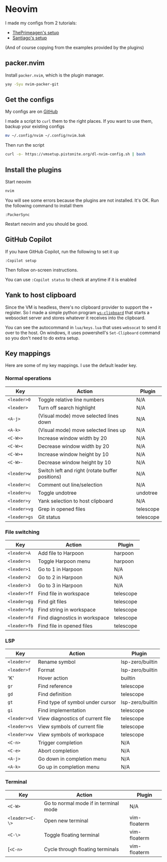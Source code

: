 # Neovim
I made my configs from 2 tutorials:
- [ThePrimeagen's setup](https://www.youtube.com/watch?v=w7i4amO_zaE)
- [Santiago's setup](https://rsdlt.github.io/posts/rust-nvim-ide-guide-walkthrough-development-debug/)

(And of course copying from the examples provided by the plugins)

## packer.nvim
Install `packer.nvim`, which is the plugin manager.
```bash
yay -Syu nvim-packer-git
```

## Get the configs
My configs are on [GitHub](https://github.com/Pistonite/vmsetup/tree/main/src/public/home/.config/nvim)

I made a script to `curl` them to the right places. If you want to use them, backup your existing configs
```bash
mv ~/.config/nvim ~/.config/nvim.bak
```
Then run the script
```bash
curl -o- https://vmsetup.pistonite.org/dl-nvim-config.sh | bash
```

## Install the plugins
Start neovim
```bash
nvim
```
You will see some errors because the plugins are not installed. It's OK. Run the following command to install them
```vim
:PackerSync
```
Restart neovim and you should be good.

## GitHub Copilot
If you have GitHub Copilot, run the following to set it up
```vim
:Copilot setup
```
Then follow on-screen instructions.

You can use `:Copilot status` to check at anytime if it is enabled

## Yank to host clipboard
Since the VM is headless, there's no clipboard provider to support the `+` register. So I made a simple python program [`ws-clipboard`](https://github.com/Pistonight/ws-clipboard) that starts a websocket server and stores whatever it receives into the clipboard.

You can see the autocommand in `lua/keys.lua` that uses `websocat` to send it over to the host. On windows, it uses powershell's `Set-Clipboard` command so you don't need to do extra setup.

## Key mappings
Here are some of my key mappings. I use the default leader key.
### Normal operations
| Key | Action | Plugin |
|-|-|-|
|`<leader>0`|Toggle relative line numbers|N/A|
|`<leader> `|Turn off search highlight|N/A|
|`<A-j>`|(Visual mode) move selected lines down|N/A|
|`<A-k>`|(Visual mode) move selected lines up|N/A|
|`<C-W>>`|Increase window width by 20|N/A|
|`<C-W><`|Decrease window width by 20|N/A|
|`<C-W>+`|Increase window height by 10|N/A|
|`<C-W>-`|Decrease window height by 10|N/A|
|`<leader>w`|Switch left and right (rotate buffer positions)|N/A|
|`<leader>c`|Comment out line/selection|N/A|
|`<leader>u`|Toggle undotree|undotree|
|`<leader>y`|Yank selection to host clipboard|N/A|
|`<leader>vg`|Grep in opened files|telescope|
|`<leader>gs`|Git status|telescope|


### File switching
| Key | Action | Plugin |
|-|-|-|
|`<leader>A`|Add file to Harpoon|harpoon|
|`<leader>s`|Toggle Harpoon menu|harpoon|
|`<leader>1`|Go to 1 in Harpoon|N/A|
|`<leader>2`|Go to 2 in Harpoon|N/A|
|`<leader>3`|Go to 3 in Harpoon|N/A|
|`<leader>ff`|Find file in workspace|telescope|
|`<leader>gg`|Find git files|telescope|
|`<leader>fg`|Find string in workspace|telescope|
|`<leader>fd`|Find diagnostics in workspace|telescope|
|`<leader>fb`|Find file in opened files|telescope|

### LSP
| Key | Action | Plugin |
|-|-|-|
|`<leader>r`|Rename symbol|lsp-zero/builtin|
|`<leader>f`|Format|lsp-zero/builtin|
|'K'| Hover action|builtin|
|`gr`|Find reference|telescope|
|`gd`|Find definition|telescope|
|`gt`|Find type of symbol under cursor|lsp-zero/builtin|
|`gi`|Find implementation|telescope|
|`<leader>vd`|View diagnostics of current file|telescope|
|`<leader>vs`|View symbols of current file|telescope|
|`<leader>vw`|View symbols of workspace|telescope|
|`<C-n>`|Trigger completion|N/A|
|`<C-e>`|Abort completion|N/A|
|`<A-j>`|Go down in completion menu|N/A|
|`<A-k>`|Go up in completion menu|N/A|

### Terminal
| Key | Action | Plugin |
|-|-|-|
|`<C-W>`|Go to normal mode if in terminal mode|N/A|
|`<leader><C-\>`|Open new terminal|vim-floaterm|
|`<C-\>`|Toggle floating terminal | vim-floaterm|
[`<C-n>`|Cycle through floating terminals |vim-floaterm|
